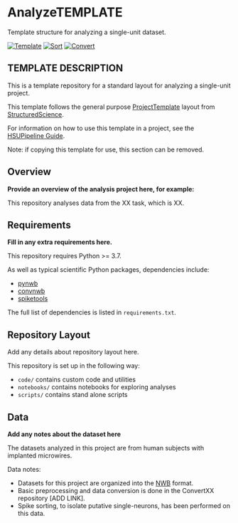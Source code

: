 # AnalyzeTEMPLATE

Template structure for analyzing a single-unit dataset.

[![Template](https://img.shields.io/badge/template-HSUPipeline/AnalyzeTEMPLATE-yellow.svg)](https://github.com/HSUPipeline/AnalyzeTEMPLATE)
[![Sort](https://img.shields.io/badge/analysis-SortTEMPLATE-lightgrey)](https://github.com/HSUPipeline/SortTEMPLATE)
[![Convert](https://img.shields.io/badge/data-ConvertTEMPLATE-lightgrey)](https://github.com/HSUPipeline/ConvertTEMPLATE)

## TEMPLATE DESCRIPTION

This is a template repository for a standard layout for analyzing a single-unit project.

This template follows the general purpose
[ProjectTemplate](https://github.com/structuredscience/ProjectTemplate)
layout from
[StructuredScience](https://github.com/structuredscience/).

For information on how to use this template in a project, see the
[HSUPipeline Guide](https://github.com/HSUPipeline/Overview/blob/main/Guide.md).

Note: if copying this template for use, this section can be removed.

## Overview

**Provide an overview of the analysis project here, for example:**

This repository analyses data from the XX task, which is XX.

## Requirements

**Fill in any extra requirements here.**

This repository requires Python >= 3.7.

As well as typical scientific Python packages, dependencies include:
- [pynwb](https://github.com/NeurodataWithoutBorders/pynwb)
- [convnwb](https://github.com/HSUPipeline/convnwb)
- [spiketools](https://github.com/spiketools/spiketools)

The full list of dependencies is listed in `requirements.txt`.

## Repository Layout

Add any details about repository layout here.

This repository is set up in the following way:
- `code/` contains custom code and utilities
- `notebooks/` contains notebooks for exploring analyses
- `scripts/` contains stand alone scripts

## Data

**Add any notes about the dataset here**

The datasets analyzed in this project are from human subjects with implanted microwires.

Data notes:
- Datasets for this project are organized into the [NWB](https://www.nwb.org/) format.
- Basic preprocessing and data conversion is done in the ConvertXX repository [ADD LINK].
- Spike sorting, to isolate putative single-neurons, has been performed on this data.
